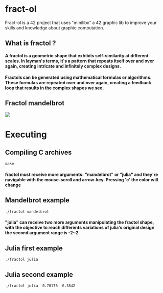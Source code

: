 # fract-ol
Fract-ol is a 42 project that uses "minilibx" a 42 graphic lib to improve your skills and knowledge about graphic computation.

## What is fractol ?

#### A fractol is a geometric shape that exhibits self-similarity at different scales. In layman's terms, it's a pattern that repeats itself over and over again, creating intricate and infinitely complex designs.
#### Fractols can be generated using mathematical formulas or algorithms. These formulas are repeated over and over again, creating a feedback loop that results in the complex shapes we see.

## Fractol mandelbrot
<img src="https://encrypted-tbn2.gstatic.com/images?q=tbn:ANd9GcSffuIkKI7MFGeNw-CVX7Y-MCUw7JlgtAKIDxNY7ll_GaCUULkowLQqT7Zd29dV">

# Executing

## Compiling C archives

```
make
```

#### fractol must receive more arguments: "mandelbrot" or "julia" and they're navigable with the mouse-scroll and arrow-key. Pressing 'c' the color will change

## Mandelbrot example

```
./fractol mandelbrot
```

#### "julia" can receive two more arguments manipulating the fractol shape, with the objective to reach differents variations of julia's original design the second argument range is -2~2

## Julia first example 

```
./fractol julia
```

## Julia second example

```
./fractol julia -0.70176 -0.3842
```
